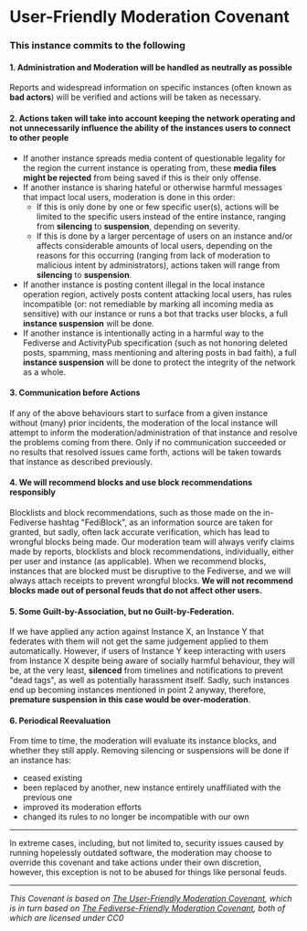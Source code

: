 # User-Friendly Moderation Covenant

### This instance commits to the following

#### 1. Administration and Moderation will be handled as neutrally as possible
Reports and widespread information on specific instances (often known as **bad actors**) will be verified
and actions will be taken as necessary.

#### 2. Actions taken will take into account keeping the network operating and not unnecessarily influence the ability of the instances users to connect to other people
* If another instance spreads media content of questionable legality for the region the current instance
  is operating from, these **media files might be rejected** from being saved if this is their only offense.
* If another instance is sharing hateful or otherwise harmful messages that impact local users, moderation is done in this order:
  * If this is only done by one or few specific user(s), actions will be limited to the specific users instead of the entire instance, ranging from **silencing** to **suspension**, depending on severity.
  * If this is done by a larger percentage of users on an instance and/or affects considerable amounts of local users, depending on the reasons for this occurring (ranging from lack of moderation to malicious intent by administrators), actions taken will range from **silencing** to **suspension**.
* If another instance is posting content illegal in the local instance operation region, actively posts content
  attacking local users, has rules incompatible (or: not remediable by marking all incoming media as sensitive) with our instance or runs a bot that tracks user blocks, a full **instance suspension** will be done.
* If another instance is intentionally acting in a harmful way to the Fediverse and ActivityPub specification (such as not honoring deleted posts, spamming, mass mentioning and altering posts in bad faith), a full **instance suspension** will be done to protect the integrity of the network as a whole.
  
#### 3. Communication before Actions
If any of the above behaviours start to surface from a given instance without (many) prior incidents, the moderation of the local instance will attempt
to inform the moderation/administration of that instance and resolve the problems coming from there. Only if no communication succeeded or no results that resolved issues came forth, actions will be taken towards that instance as described previously.
  
#### 4. We will recommend blocks and use block recommendations responsibly
Blocklists and block recommendations, such as those made on the in-Fediverse hashtag "FediBlock", as an information source are taken for granted, but sadly, often lack accurate verification, which has lead to wrongful blocks being made. Our moderation team will always verify claims made by reports, blocklists and block recommendations, individually, either per user and instance (as applicable). When we recommend blocks, instances that are blocked must be disruptive to the Fediverse, and we will always attach receipts to prevent wrongful blocks. **We will not recommend blocks made out of personal feuds that do not affect other users.**

#### 5. Some Guilt-by-Association, but no Guilt-by-Federation.
If we have applied any action against Instance X, an Instance Y that federates with them will not get the same judgement applied to them automatically. However, if users of Instance Y keep interacting with users from Instance X despite being aware of socially harmful behaviour, they will be, at the very least, **silenced** from timelines and notifications to prevent "dead tags", as well as potentially harassment itself. Sadly, such instances end up becoming instances mentioned in point 2 anyway, therefore, **premature suspension in this case would be over-moderation**.

#### 6. Periodical Reevaluation
From time to time, the moderation will evaluate its instance blocks, and whether they still apply. Removing silencing or suspensions will be done if an instance has:
* ceased existing
* been replaced by another, new instance entirely unaffiliated with the previous one
* improved its moderation efforts
* changed its rules to no longer be incompatible with our own

---

In extreme cases, including, but not limited to, security issues caused by running hopelessly outdated software, the moderation may choose to override this covenant and take actions under their own discretion, however, this exception is not to be abused for things like personal feuds.

---

_This Covenant is based on [The User-Friendly Moderation Covenant](https://github.com/kescherCode/user-friendly-moderation-covenant), which is in turn based on [The Fediverse-Friendly Moderation Covenant](https://github.com/pixeldesu/fediverse-friendly-moderation-covenant), both of which are licensed under CC0_
